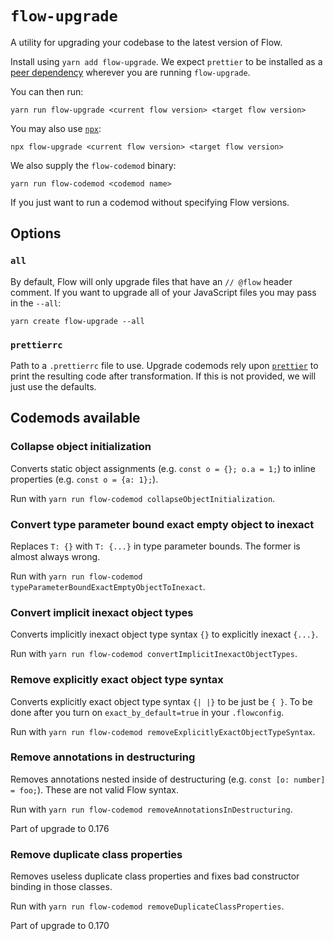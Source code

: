 # `flow-upgrade`

A utility for upgrading your codebase to the latest version of Flow.

Install using `yarn add flow-upgrade`. We expect `prettier` to be installed as a [peer dependency](https://docs.npmjs.com/cli/v8/configuring-npm/package-json#peerdependencies) wherever you are running `flow-upgrade`.

You can then run:

```
yarn run flow-upgrade <current flow version> <target flow version>
```

You may also use [`npx`](https://www.npmjs.com/package/npx):

```
npx flow-upgrade <current flow version> <target flow version>
```

We also supply the `flow-codemod` binary:

```
yarn run flow-codemod <codemod name>
```

If you just want to run a codemod without specifying Flow versions.

## Options

### `all`

By default, Flow will only upgrade files that have an `// @flow` header comment.
If you want to upgrade all of your JavaScript files you may pass in the `--all`:

```
yarn create flow-upgrade --all
```

### `prettierrc`

Path to a `.prettierrc` file to use.
Upgrade codemods rely upon [`prettier`](https://www.npmjs.com/package/prettier) to print the resulting code after transformation.
If this is not provided, we will just use the defaults.

## Codemods available

### Collapse object initialization
Converts static object assignments (e.g. `const o = {}; o.a = 1;`) to inline properties (e.g. `const o = {a: 1};`).

Run with `yarn run flow-codemod collapseObjectInitialization`.

### Convert type parameter bound exact empty object to inexact
Replaces `T: {}` with `T: {...}` in type parameter bounds. The former is almost always wrong.

Run with `yarn run flow-codemod typeParameterBoundExactEmptyObjectToInexact`.

### Convert implicit inexact object types
Converts implicitly inexact object type syntax `{}` to explicitly inexact `{...}`.

Run with `yarn run flow-codemod convertImplicitInexactObjectTypes`.

### Remove explicitly exact object type syntax
Converts explicitly exact object type syntax `{| |}` to be just be `{ }`. To be done after you turn on `exact_by_default=true` in your `.flowconfig`.

Run with `yarn run flow-codemod removeExplicitlyExactObjectTypeSyntax`.

### Remove annotations in destructuring
Removes annotations nested inside of destructuring (e.g. `const [o: number] = foo;`). These are not valid Flow syntax.

Run with `yarn run flow-codemod removeAnnotationsInDestructuring`.

Part of upgrade to 0.176

### Remove duplicate class properties
Removes useless duplicate class properties and fixes bad constructor binding in those classes.

Run with `yarn run flow-codemod removeDuplicateClassProperties`.

Part of upgrade to 0.170
